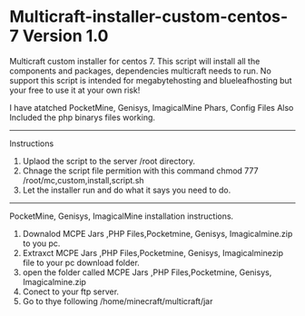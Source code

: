 # Multicraft-installer-custom-centos-7 Version 1.0 
Multicraft custom installer for centos 7. This script will install all the components and packages, dependencies multicraft needs to run. No support this script is intended for megabytehosting and blueleafhosting but your free to use it at your own risk!

I have atatched PocketMine, Genisys, ImagicalMine Phars, Config Files Also Included the php binarys files working.

----------------------------------------------------------------------------------------------------------------------------------------
Instructions

1. Uplaod the script to the server /root directory.
2. Chnage the script file permition with this command chmod 777 /root/mc,custom,install,script.sh
3. Let the installer run and do what it says you need to do.

----------------------------------------------------------------------------------------------------------------------------------------
PocketMine, Genisys, ImagicalMine installation instructions.

1. Downalod MCPE Jars ,PHP Files,Pocketmine, Genisys, Imagicalmine.zip to you pc.
2. Extraxct MCPE Jars ,PHP Files,Pocketmine, Genisys, Imagicalminezip file to your pc download folder.
3. open the folder called MCPE Jars ,PHP Files,Pocketmine, Genisys, Imagicalmine.zip
4. Conect to your ftp server.
5. Go to thye following  /home/minecraft/multicraft/jar


